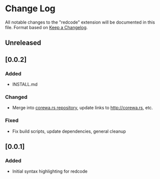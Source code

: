 # Change Log
All notable changes to the "redcode" extension will be documented in this file.
Format based on [Keep a Changelog](http://keepachangelog.com/).

## Unreleased

## [0.0.2]
### Added
- INSTALL.md
### Changed
- Merge into [corewa.rs repository](http://github.com/ian-h-chamberlain/corewa_rs), update links to http://corewa.rs, etc.

### Fixed
- Fix build scripts, update dependencies, general cleanup

## [0.0.1]
### Added
- Initial syntax highlighting for redcode